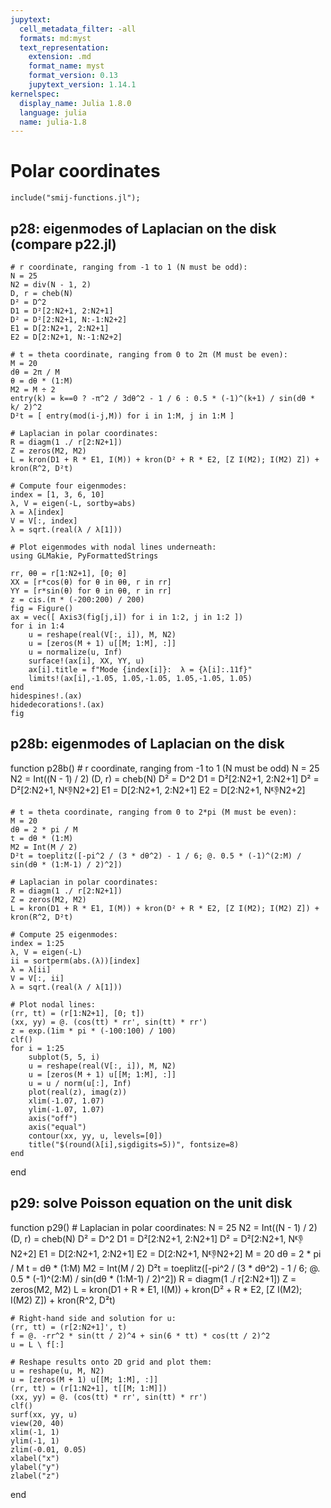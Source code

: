```yaml
---
jupytext:
  cell_metadata_filter: -all
  formats: md:myst
  text_representation:
    extension: .md
    format_name: myst
    format_version: 0.13
    jupytext_version: 1.14.1
kernelspec:
  display_name: Julia 1.8.0
  language: julia
  name: julia-1.8
---
```


# Polar coordinates

```{code-cell}
include("smij-functions.jl");
```

## p28: eigenmodes of Laplacian on the disk (compare p22.jl)

```{code-cell}
# r coordinate, ranging from -1 to 1 (N must be odd):
N = 25
N2 = div(N - 1, 2)
D, r = cheb(N)
D² = D^2
D1 = D²[2:N2+1, 2:N2+1]
D² = D²[2:N2+1, N:-1:N2+2]
E1 = D[2:N2+1, 2:N2+1]
E2 = D[2:N2+1, N:-1:N2+2]

# t = theta coordinate, ranging from 0 to 2π (M must be even):
M = 20
dθ = 2π / M
θ = dθ * (1:M)
M2 = M ÷ 2
entry(k) = k==0 ? -π^2 / 3dθ^2 - 1 / 6 : 0.5 * (-1)^(k+1) / sin(dθ * k/ 2)^2
D²t = [ entry(mod(i-j,M)) for i in 1:M, j in 1:M ]

# Laplacian in polar coordinates:
R = diagm(1 ./ r[2:N2+1])
Z = zeros(M2, M2)
L = kron(D1 + R * E1, I(M)) + kron(D² + R * E2, [Z I(M2); I(M2) Z]) + kron(R^2, D²t)

# Compute four eigenmodes:
index = [1, 3, 6, 10]
λ, V = eigen(-L, sortby=abs)
λ = λ[index]
V = V[:, index]
λ = sqrt.(real(λ / λ[1]))
```

```{code-cell}
# Plot eigenmodes with nodal lines underneath:
using GLMakie, PyFormattedStrings

rr, θθ = r[1:N2+1], [0; θ]
XX = [r*cos(θ) for θ in θθ, r in rr]
YY = [r*sin(θ) for θ in θθ, r in rr]
z = cis.(π * (-200:200) / 200)
fig = Figure()
ax = vec([ Axis3(fig[j,i]) for i in 1:2, j in 1:2 ])
for i in 1:4
    u = reshape(real(V[:, i]), M, N2)
    u = [zeros(M + 1) u[[M; 1:M], :]]
    u = normalize(u, Inf)
    surface!(ax[i], XX, YY, u)
    ax[i].title = f"Mode {index[i]}:  λ = {λ[i]:.11f}"
    limits!(ax[i],-1.05, 1.05,-1.05, 1.05,-1.05, 1.05)
end
hidespines!.(ax)
hidedecorations!.(ax)
fig
```

## p28b: eigenmodes of Laplacian on the disk
function p28b()
    # r coordinate, ranging from -1 to 1 (N must be odd)
    N = 25
    N2 = Int((N - 1) / 2)
    (D, r) = cheb(N)
    D² = D^2
    D1 = D²[2:N2+1, 2:N2+1]
    D² = D²[2:N2+1, N:-1:N2+2]
    E1 = D[2:N2+1, 2:N2+1]
    E2 = D[2:N2+1, N:-1:N2+2]

    # t = theta coordinate, ranging from 0 to 2*pi (M must be even):
    M = 20
    dθ = 2 * pi / M
    t = dθ * (1:M)
    M2 = Int(M / 2)
    D²t = toeplitz([-pi^2 / (3 * dθ^2) - 1 / 6; @. 0.5 * (-1)^(2:M) / sin(dθ * (1:M-1) / 2)^2])

    # Laplacian in polar coordinates:
    R = diagm(1 ./ r[2:N2+1])
    Z = zeros(M2, M2)
    L = kron(D1 + R * E1, I(M)) + kron(D² + R * E2, [Z I(M2); I(M2) Z]) + kron(R^2, D²t)

    # Compute 25 eigenmodes:
    index = 1:25
    λ, V = eigen(-L)
    ii = sortperm(abs.(λ))[index]
    λ = λ[ii]
    V = V[:, ii]
    λ = sqrt.(real(λ / λ[1]))

    # Plot nodal lines:
    (rr, tt) = (r[1:N2+1], [0; t])
    (xx, yy) = @. (cos(tt) * rr', sin(tt) * rr')
    z = exp.(1im * pi * (-100:100) / 100)
    clf()
    for i = 1:25
        subplot(5, 5, i)
        u = reshape(real(V[:, i]), M, N2)
        u = [zeros(M + 1) u[[M; 1:M], :]]
        u = u / norm(u[:], Inf)
        plot(real(z), imag(z))
        xlim(-1.07, 1.07)
        ylim(-1.07, 1.07)
        axis("off")
        axis("equal")
        contour(xx, yy, u, levels=[0])
        title("$(round(λ[i],sigdigits=5))", fontsize=8)
    end
end

## p29: solve Poisson equation on the unit disk
function p29()
    # Laplacian in polar coordinates:
    N = 25
    N2 = Int((N - 1) / 2)
    (D, r) = cheb(N)
    D² = D^2
    D1 = D²[2:N2+1, 2:N2+1]
    D² = D²[2:N2+1, N:-1:N2+2]
    E1 = D[2:N2+1, 2:N2+1]
    E2 = D[2:N2+1, N:-1:N2+2]
    M = 20
    dθ = 2 * pi / M
    t = dθ * (1:M)
    M2 = Int(M / 2)
    D²t = toeplitz([-pi^2 / (3 * dθ^2) - 1 / 6; @. 0.5 * (-1)^(2:M) / sin(dθ * (1:M-1) / 2)^2])
    R = diagm(1 ./ r[2:N2+1])
    Z = zeros(M2, M2)
    L = kron(D1 + R * E1, I(M)) + kron(D² + R * E2, [Z I(M2); I(M2) Z]) + kron(R^2, D²t)

    # Right-hand side and solution for u:
    (rr, tt) = (r[2:N2+1]', t)
    f = @. -rr^2 * sin(tt / 2)^4 + sin(6 * tt) * cos(tt / 2)^2
    u = L \ f[:]

    # Reshape results onto 2D grid and plot them:
    u = reshape(u, M, N2)
    u = [zeros(M + 1) u[[M; 1:M], :]]
    (rr, tt) = (r[1:N2+1], t[[M; 1:M]])
    (xx, yy) = @. (cos(tt) * rr', sin(tt) * rr')
    clf()
    surf(xx, yy, u)
    view(20, 40)
    xlim(-1, 1)
    ylim(-1, 1)
    zlim(-0.01, 0.05)
    xlabel("x")
    ylabel("y")
    zlabel("z")
end

